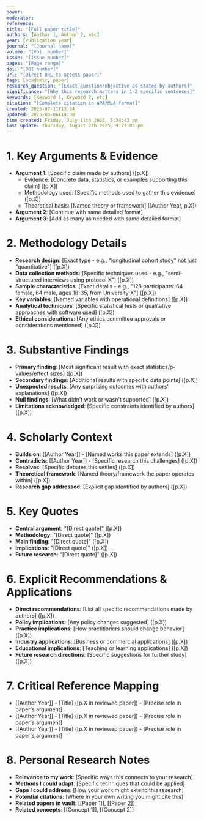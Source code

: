 ```yaml
---
power: 
moderator:
reference:
title: "[Full paper title]"
authors: [Author 1, Author 2, etc]
year: [Publication year]
journal: "[Journal name]"
volume: "[Vol. number]"
issue: "[Issue number]"
pages: "[Page range]"
doi: "[DOI number]"
url: "[Direct URL to access paper]"
tags: [academic, paper]
research_question: "[Exact question/objective as stated by authors]"
significance: "[Why this research matters in 1-2 specific sentences]"
keywords: [Keyword 1, Keyword 2, etc]
citation: "[Complete citation in APA/MLA format]"
created: 2025-07-11T13:34
updated: 2025-08-06T14:30
time created: Friday, July 11th 2025, 5:34:43 pm
last update: Thursday, August 7th 2025, 9:27:03 pm
---
```


# 1. Key Arguments & Evidence

- **Argument 1**: [Specific claim made by authors] ([p.X])
    - Evidence: [Concrete data, statistics, or examples supporting this claim] ([p.X])
    - Methodology used: [Specific methods used to gather this evidence] ([p.X])
    - Theoretical basis: [Named theory or framework] ([Author Year, p.X])
- **Argument 2**: [Continue with same detailed format]
- **Argument 3**: [Add as many as needed with same detailed format]

# 2. Methodology Details

- **Research design**: [Exact type - e.g., "longitudinal cohort study" not just "quantitative"] ([p.X])
- **Data collection methods**: [Specific techniques used - e.g., "semi-structured interviews using protocol X"] ([p.X])
- **Sample characteristics**: [Exact details - e.g., "128 participants: 64 female, 64 male, ages 18-35, from University X"] ([p.X])
- **Key variables**: [Named variables with operational definitions] ([p.X])
- **Analytical techniques**: [Specific statistical tests or qualitative approaches with software used] ([p.X])
- **Ethical considerations**: [Any ethics committee approvals or considerations mentioned] ([p.X])

# 3. Substantive Findings

- **Primary finding**: [Most significant result with exact statistics/p-values/effect sizes] ([p.X])
- **Secondary findings**: [Additional results with specific data points] ([p.X])
- **Unexpected results**: [Any surprising outcomes with authors' explanations] ([p.X])
- **Null findings**: [What didn't work or wasn't supported] ([p.X])
- **Limitations acknowledged**: [Specific constraints identified by authors] ([p.X])

# 4. Scholarly Context

- **Builds on**: [[Author Year]] - [Named works this paper extends] ([p.X])
- **Contradicts**: [[Author Year]] - [Specific research this challenges] ([p.X])
- **Resolves**: [Specific debates this settles] ([p.X])
- **Theoretical framework**: [Named theory/framework the paper operates within] ([p.X])
- **Research gap addressed**: [Explicit gap identified by authors] ([p.X])

# 5. Key Quotes

- **Central argument**: "[Direct quote]" ([p.X])
- **Methodology**: "[Direct quote]" ([p.X])
- **Main finding**: "[Direct quote]" ([p.X])
- **Implications**: "[Direct quote]" ([p.X])
- **Future research**: "[Direct quote]" ([p.X])

# 6. Explicit Recommendations & Applications

- **Direct recommendations**: [List all specific recommendations made by authors] ([p.X])
- **Policy implications**: [Any policy changes suggested] ([p.X])
- **Practice implications**: [How practitioners should change behavior] ([p.X])
- **Industry applications**: [Business or commercial applications] ([p.X])
- **Educational implications**: [Teaching or learning applications] ([p.X])
- **Future research directions**: [Specific suggestions for further study] ([p.X])

# 7. Critical Reference Mapping

- [[Author Year]] - [Title] ([p.X in reviewed paper]) - [Precise role in paper's argument]
- [[Author Year]] - [Title] ([p.X in reviewed paper]) - [Precise role in paper's argument]
- [[Author Year]] - [Title] ([p.X in reviewed paper]) - [Precise role in paper's argument]

# 8. Personal Research Notes

- **Relevance to my work**: [Specific ways this connects to your research]
- **Methods I could adapt**: [Specific techniques that could be applied]
- **Gaps I could address**: [How your work might extend this research]
- **Potential citations**: [Where in your own writing you might cite this]
- **Related papers in vault**: [[Paper 1]], [[Paper 2]]
- **Related concepts**: [[Concept 1]], [[Concept 2]]
